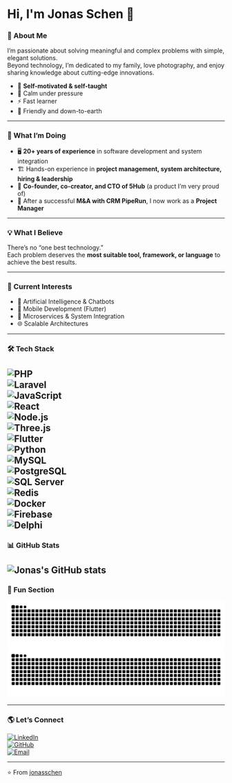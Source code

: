 # Hi, I'm Jonas Schen 👋  

### 🚀 About Me  
I’m passionate about solving meaningful and complex problems with simple, elegant solutions.  
Beyond technology, I’m dedicated to my family, love photography, and enjoy sharing knowledge about cutting-edge innovations.  

- 🌟 **Self-motivated & self-taught**  
- 🧘 Calm under pressure  
- ⚡ Fast learner  
- 🤝 Friendly and down-to-earth  

---

### 💼 What I’m Doing  
- 🖥️ **20+ years of experience** in software development and system integration  
- 🏗️ Hands-on experience in **project management, system architecture, hiring & leadership**  
- 🚀 **Co-founder, co-creator, and CTO of 5Hub** (a product I’m very proud of)  
- 🤝 After a successful **M&A with CRM PipeRun**, I now work as a **Project Manager**  

---

### 💡 What I Believe  
There’s no “one best technology.”  
Each problem deserves the **most suitable tool, framework, or language** to achieve the best results.  

---

### 🎯 Current Interests  
- 🤖 Artificial Intelligence & Chatbots  
- 📱 Mobile Development (Flutter)  
- 🧩 Microservices & System Integration  
- 🌐 Scalable Architectures  

---

### 🛠️ Tech Stack  
![PHP](https://img.shields.io/badge/PHP-777BB4?logo=php&logoColor=white)  
![Laravel](https://img.shields.io/badge/Laravel-FF2D20?logo=laravel&logoColor=white)  
![JavaScript](https://img.shields.io/badge/JavaScript-F7DF1E?logo=javascript&logoColor=black)  
![React](https://img.shields.io/badge/React-61DAFB?logo=react&logoColor=black)  
![Node.js](https://img.shields.io/badge/Node.js-339933?logo=node.js&logoColor=white)  
![Three.js](https://img.shields.io/badge/Three.js-black?logo=three.js&logoColor=white)  
![Flutter](https://img.shields.io/badge/Flutter-02569B?logo=flutter&logoColor=white)  
![Python](https://img.shields.io/badge/Python-3776AB?logo=python&logoColor=white)  
![MySQL](https://img.shields.io/badge/MySQL-4479A1?logo=mysql&logoColor=white)  
![PostgreSQL](https://img.shields.io/badge/PostgreSQL-316192?logo=postgresql&logoColor=white)  
![SQL Server](https://img.shields.io/badge/SQL%20Server-CC2927?logo=microsoftsqlserver&logoColor=white)  
![Redis](https://img.shields.io/badge/Redis-DC382D?logo=redis&logoColor=white)  
![Docker](https://img.shields.io/badge/Docker-2496ED?logo=docker&logoColor=white)  
![Firebase](https://img.shields.io/badge/Firebase-FFCA28?logo=firebase&logoColor=black)  
![Delphi](https://img.shields.io/badge/Delphi-E62431?logo=delphi&logoColor=white)  
---

### 📊 GitHub Stats  
![Jonas's GitHub stats](https://github-readme-stats.vercel.app/api?username=jonasschen&show_icons=true&theme=radical)  
---

### 🐍 Fun Section  

![Snake animation](https://raw.githubusercontent.com/jonasschen/jonasschen/output/github-contribution-grid-snake.svg#gh-light-mode-only)
![Snake animation](https://raw.githubusercontent.com/jonasschen/jonasschen/output/github-contribution-grid-snake-dark.svg#gh-dark-mode-only)

---

### 🌎 Let’s Connect  
[![LinkedIn](https://img.shields.io/badge/LinkedIn-blue?logo=linkedin&logoColor=white)](https://www.linkedin.com/in/jonasschen/)  
[![GitHub](https://img.shields.io/badge/GitHub-000?logo=github&logoColor=white)](https://github.com/jonasschen)  
[![Email](https://img.shields.io/badge/Email-D14836?logo=gmail&logoColor=white)](mailto:jonasschen@gmail.com)  

---

⭐️ From [jonasschen](https://github.com/jonasschen)
